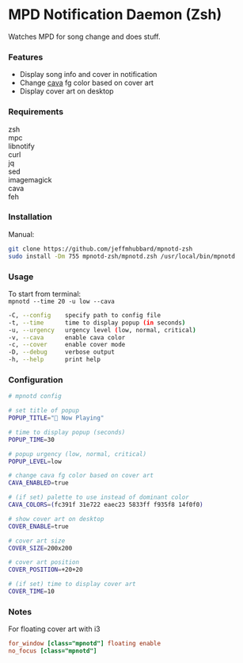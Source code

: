 # MPD Notification Daemon (Zsh)  
  
Watches MPD for song change and does stuff.  
  
### Features
* Display song info and cover in notification
* Change [cava](https://github.com/karlstav/cava) fg color based on cover art
* Display cover art on desktop
  
### Requirements  
zsh  
mpc  
libnotify  
curl  
jq  
sed  
imagemagick  
cava  
feh  
  
### Installation  
  
Manual:  
```sh
git clone https://github.com/jeffmhubbard/mpnotd-zsh
sudo install -Dm 755 mpnotd-zsh/mpnotd.zsh /usr/local/bin/mpnotd
```
  
### Usage  
To start from terminal:  
  `mpnotd --time 20 -u low --cava`  
  
```sh
-C, --config    specify path to config file
-t, --time      time to display popup (in seconds)
-u, --urgency   urgency level (low, normal, critical)
-v, --cava      enable cava color
-c, --cover     enable cover mode
-D, --debug     verbose output
-h, --help      print help
```
  
### Configuration  
  
```sh
# mpnotd config

# set title of popup
POPUP_TITLE=" Now Playing"

# time to display popup (seconds)
POPUP_TIME=30

# popup urgency (low, normal, critical)
POPUP_LEVEL=low

# change cava fg color based on cover art
CAVA_ENABLED=true

# (if set) palette to use instead of dominant color
CAVA_COLORS=(fc391f 31e722 eaec23 5833ff f935f8 14f0f0)

# show cover art on desktop
COVER_ENABLE=true

# cover art size
COVER_SIZE=200x200

# cover art position
COVER_POSITION=+20+20

# (if set) time to display cover art
COVER_TIME=10
```

### Notes

For floating cover art with i3
```ini
for_window [class="mpnotd"] floating enable
no_focus [class="mpnotd"]
```
